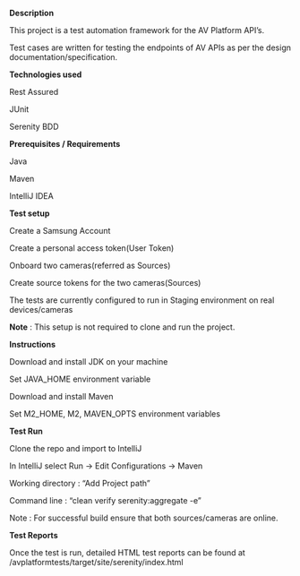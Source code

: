**Description**

This project is a test automation framework for the AV Platform API’s.

Test cases are written for testing the endpoints of AV APIs as per the design documentation/specification.

**Technologies used**

Rest Assured

JUnit

Serenity BDD

**Prerequisites / Requirements**

Java 

Maven

IntelliJ IDEA 

**Test setup**

Create a Samsung Account 

Create a personal access token(User Token)

Onboard two cameras(referred as Sources)

Create source tokens for the two cameras(Sources)

The tests are currently configured to run in Staging environment on real devices/cameras

**Note** : This setup is not required to clone and run the project.
 
**Instructions**

Download and install JDK on your machine

Set JAVA_HOME environment variable

Download and install Maven

Set M2_HOME, M2, MAVEN_OPTS environment variables


**Test Run**

Clone the repo and import to IntelliJ

In IntelliJ select Run -> Edit Configurations -> Maven

Working directory :  “Add Project path” 

Command line  : “clean verify serenity:aggregate -e”

Note : For successful build ensure that both sources/cameras are online.

**Test Reports**

 Once the test is run, detailed HTML test reports can be found at /avplatformtests/target/site/serenity/index.html
